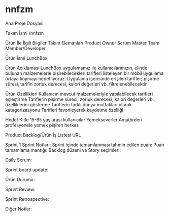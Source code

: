# nnfzm
Ana Proje Dosyası

Takım İsmi
/nnfzm

Ürün İle İlgili Bilgiler
Takım Elemanları
Product Owner
Scrum Master
Team Member/Developer

Ürün İsmi
LunchBox

Ürün Açıklaması
LunchBox uygulamamız ile kullanıcılarımızın, elinde bulunan malzemelerle pişirebilecekleri tarifleri listeleyen bir mobil uygulama ortaya koymayı hedefliyoruz. Uygulama içerisinde erişilen tarifler; pişirme süresi, tarifin zorluk derecesi, kalori değerleri vb. filtrelenebilecektir. 

Ürün Özellikleri
Kullanıcın mevcut malzemeleriyle yapılabilecek tarifleri eşleştirme
Tariflerin pişirme süresi, zorluk derecesi, kalori değerleri vb. özelliklerini gösterme
Tariflerin farklı dünya mutfakları olarak kategorizasyonu
Tarifleri favorileyerek kaydetme özelliği

Hedef Kitle
15-65 yaş arası kullanıcılar
Yemekseverler
Amatörden profesyonele yemek pişiren herkes

Product Backlog/Ürün İş Listesi URL

Sprint 1
Sprint Notları:
Sprint içinde tamamlanması tahmin edilen puan:
Puan tamamlama mantığı:
Backlog düzeni ve Story seçimleri:

Daily Scrum:

Sprint board update:

Ürün Durumu:

Sprint Review:

Sprint Retrospective:

Diğer Notlar:
